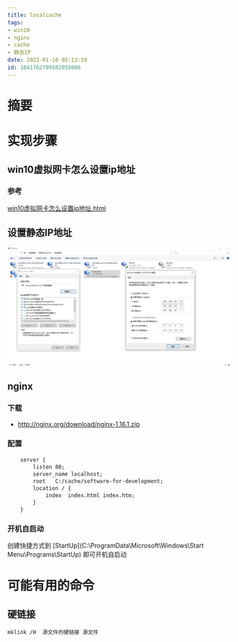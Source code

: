 ```yaml
---
title: localcache
tags: 
- win10
- nginx
- cache
- 静态IP
date: 2022-01-10 05:13:19
id: 1641762799502955600
---
```

# 摘要



# 实现步骤

## win10虚拟网卡怎么设置ip地址

### 参考

 [win10虚拟网卡怎么设置ip地址.html](assets\references\win10虚拟网卡怎么设置ip地址.html) 

## 设置静态IP地址

![image-20220110052253505](assets/images/image-20220110052253505.png)



## nginx

### 下载

- http://nginx.org/download/nginx-1.16.1.zip

### 配置

```
    server {
        listen 80;
        server_name localhost;
        root   C:/cache/software-for-development;
        location / {
            index  index.html index.htm;
        }
    }
```

### 开机自启动

创建快捷方式到 [StartUp](C:\ProgramData\Microsoft\Windows\Start Menu\Programs\StartUp) 即可开机自启动



# 可能有用的命令

## 硬链接

```
mklink /H  源文件的硬链接 源文件
```

